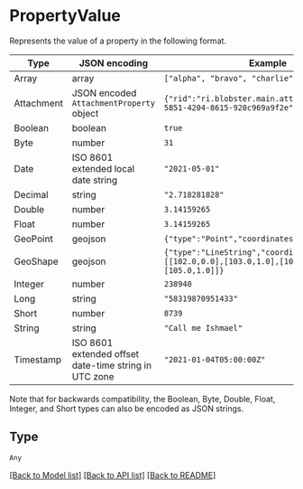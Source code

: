 # PropertyValue

Represents the value of a property in the following format.

| Type       | JSON encoding                                         | Example                                                                                            |
|----------- |-------------------------------------------------------|----------------------------------------------------------------------------------------------------|
| Array      | array                                                 | `["alpha", "bravo", "charlie"]`                                                                    |
| Attachment | JSON encoded `AttachmentProperty` object              | `{"rid":"ri.blobster.main.attachment.2f944bae-5851-4204-8615-920c969a9f2e"}`                       |
| Boolean    | boolean                                               | `true`                                                                                             |
| Byte       | number                                                | `31`                                                                                               |
| Date       | ISO 8601 extended local date string                   | `"2021-05-01"`                                                                                     |
| Decimal    | string                                                | `"2.718281828"`                                                                                    |
| Double     | number                                                | `3.14159265`                                                                                       |
| Float      | number                                                | `3.14159265`                                                                                       |
| GeoPoint   | geojson                                               | `{"type":"Point","coordinates":[102.0,0.5]}`                                                       |
| GeoShape   | geojson                                               | `{"type":"LineString","coordinates":[[102.0,0.0],[103.0,1.0],[104.0,0.0],[105.0,1.0]]}`            |
| Integer    | number                                                | `238940`                                                                                           |
| Long       | string                                                | `"58319870951433"`                                                                                 |
| Short      | number                                                | `8739`                                                                                             |
| String     | string                                                | `"Call me Ishmael"`                                                                                |
| Timestamp  | ISO 8601 extended offset date-time string in UTC zone | `"2021-01-04T05:00:00Z"`                                                                           |

Note that for backwards compatibility, the Boolean, Byte, Double, Float, Integer, and Short types can also be encoded as JSON strings.


## Type
```python
Any
```


[[Back to Model list]](../../README.md#models-v1-link) [[Back to API list]](../../README.md#documentation-for-api-endpoints) [[Back to README]](../../README.md)
